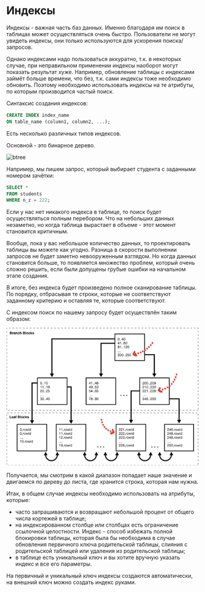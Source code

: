 # Индексы

Индексы - важная часть баз данных. Именно благодаря им поиск в таблицах может осуществляться очень быстро. Пользователи не могут увидеть индексы, они только используются для ускорения поиска/запросов.

Однако индексами надо пользоваться аккуратно, т.к. в некоторых случае, при неправильном применении индексы наоборот могут показать результат хуже. Например, обновление таблицы с индексами займёт больше времени, что без, т.к. сами индексы тоже необходимо обновить. Поэтому необходимо использовать индексы на те атрибуты, по которым производится частый поиск.

Синтаксис создания индексов:

```sql
CREATE INDEX index_name
ON table_name (column1, column2, ...);
```

Есть несколько различных типов индексов.

Основной - это бинарное дерево.

![btree](https://docs.oracle.com/cd/E11882_01/server.112/e40540/img/cncpt244.gif)

Например, мы пишем запрос, который выбирает студента с заданными номером зачётки:

```sql
SELECT *
FROM students
WHERE n_z = 222;
```

Если у нас нет никакого индекса в таблице, то поиск будет осуществляться полным перебором. Что на небольших данных незаметно, но когда таблица вырастает в объеме - этот момент становится критичным.

Вообще, пока у вас небольшое количество данных, то проектировать таблицы вы можете как угодно. Разница в скорости выполнении запросов не будет заметно невооруженным взглядом. Но когда данных становится больше, то появляется множество проблем, который очень сложно решить, если были допущены грубые ошибки на начальном этапе создания.

В итоге, без индекса будет произведено полное сканирование таблицы. По порядку, отбрасывая те строки, которые не соответствуют заданному критерию и оставляя те, которые соответствуют.

С индексом поиск по нашему запросу будет осуществлён таким образом:

![btreesteps](./img/2018-12-26_10-14-52.png)

Получается, мы смотрим в какой диапазон попадает наше значение и двигаемся по дереву до листа, где хранится строка, которая нам нужна.

Итак, в общем случае индексы необходимо использовать на атрибуты, которые:

- часто запрашиваются и возвращают небольшой процент от общего числа кортежей в таблице;
- на индексированном столбце или столбцах есть ограничение ссылочной целостности. Индекс - способ избежать полной блокировки таблицы, которая была бы необходима в случае обновления первичного ключа родительской таблицы, слияния с родительской таблицей или удаления из родительской таблицы;
- в таблице есть уникальный ключ и вы хотите вручную указать индекс и все его параметры.

На первичный и уникальный ключ индексы создаются автоматически, на внешний ключ можно создать индекс руками.

